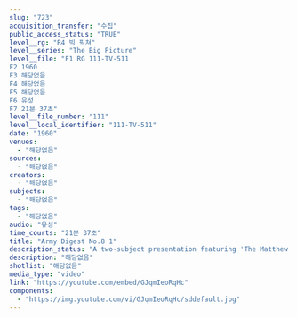 ```yaml
---
slug: "723"
acquisition_transfer: "수집"
public_access_status: "TRUE"
level__rg: "R4 빅 픽쳐"
level__series: "The Big Picture"
level__file: "F1 RG 111-TV-511
F2 1960
F3 해당없음
F4 해당없음
F5 해당없음
F6 유성
F7 21분 37초"
level__file_number: "111"
level__local_identifier: "111-TV-511"
date: "1960"
venues: 
  - "해당없음"
sources: 
  - "해당없음"
creators: 
  - "해당없음"
subjects: 
  - "해당없음"
tags: 
  - "해당없음"
audio: "유성"
time_courts: "21분 37초"
title: "Army Digest No.8 1"
description_status: "A two-subject presentation featuring 'The Matthew Brady Story', the Civil War`s Photographic genius; and Clara Barton, the personal chronicle of the woman who founded the Red Cross."
description: "해당없음"
shotlist: "해당없음"
media_type: "video"
link: "https://youtube.com/embed/GJqmIeoRqHc"
components: 
  - "https://img.youtube.com/vi/GJqmIeoRqHc/sddefault.jpg"
---
```

